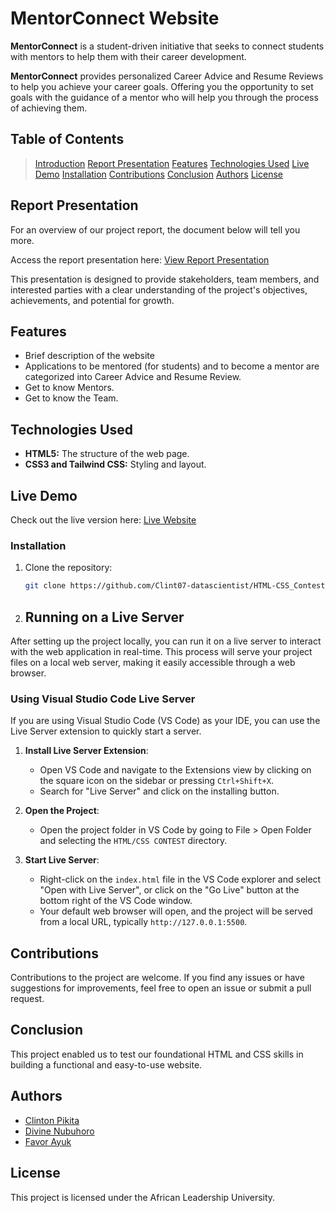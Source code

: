 # MentorConnect Website


**MentorConnect** is a student-driven initiative that seeks to connect students with mentors to help them with their career development.

**MentorConnect** provides personalized Career Advice and Resume Reviews to help you achieve your career goals.
 Offering you the opportunity to set goals with the guidance of a mentor who will help you through the process of achieving them.

## Table of Contents

> [Introduction](#introduction)
> [Report Presentation](#report-representation)
> [Features](#features)
> [Technologies Used](#technologies-used)
> [Live Demo](#live-demo)
> [Installation](#installation)
> [Contributions](#contributions)
> [Conclusion](#conclusion)
> [Authors](#authors)
> [License](#license)


## Report Presentation

For an overview of our project report, the document below will tell you more.

Access the report presentation here: [View Report Presentation](https://docs.google.com/document/d/1oCfKP0jJHsQQlAH6ujIQd9jDvM0deiAbTcneB7BIFYA/edit)

This presentation is designed to provide stakeholders, team members, and interested parties with a clear understanding of the project's objectives, achievements, and potential for growth.


## Features

- Brief description of the website
- Applications to be mentored (for students) and to become a mentor are categorized into Career Advice and Resume Review.
- Get to know Mentors.
- Get to know the Team.


## Technologies Used

- **HTML5:** The structure of the web page.
- **CSS3 and Tailwind CSS:** Styling and layout.

## Live Demo

Check out the live version here: [Live Website](https://clint07-datascientist.github.io/HTML-CSS_Contest_Group7/)


### Installation

1. Clone the repository:
   ```bash
   git clone https://github.com/Clint07-datascientist/HTML-CSS_Contest_Group7

2. ## Running on a Live Server

After setting up the project locally, you can run it on a live server to interact with the web application in real-time. This process will serve your project files on a local web server, making it easily accessible through a web browser.

### Using Visual Studio Code Live Server

If you are using Visual Studio Code (VS Code) as your IDE, you can use the Live Server extension to quickly start a server.

1. **Install Live Server Extension**:

   - Open VS Code and navigate to the Extensions view by clicking on the square icon on the sidebar or pressing `Ctrl+Shift+X`.
   - Search for "Live Server" and click on the installing button.

2. **Open the Project**:

   - Open the project folder in VS Code by going to File > Open Folder and selecting the `HTML/CSS CONTEST` directory.

3. **Start Live Server**:

   - Right-click on the `index.html` file in the VS Code explorer and select "Open with Live Server", or click on the "Go Live" button at the bottom right of the VS Code window.
   - Your default web browser will open, and the project will be served from a local URL, typically `http://127.0.0.1:5500`.
   

## Contributions

Contributions to the project are welcome. If you find any issues or have suggestions for improvements, feel free to open an issue or submit a pull request.


## Conclusion

This project enabled us to test our foundational HTML and CSS skills in building a functional and easy-to-use website. 


## Authors

- [Clinton Pikita](https://github.com/Clint07-datascientist)
- [Divine Nubuhoro](https://github.com/ndivine-eng)
- [Favor Ayuk](https://github.com/f-Ayuk)


## License

This project is licensed under the African Leadership University.
